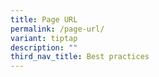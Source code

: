 ```yaml
---
title: Page URL
permalink: /page-url/
variant: tiptap
description: ""
third_nav_title: Best practices
---
```


